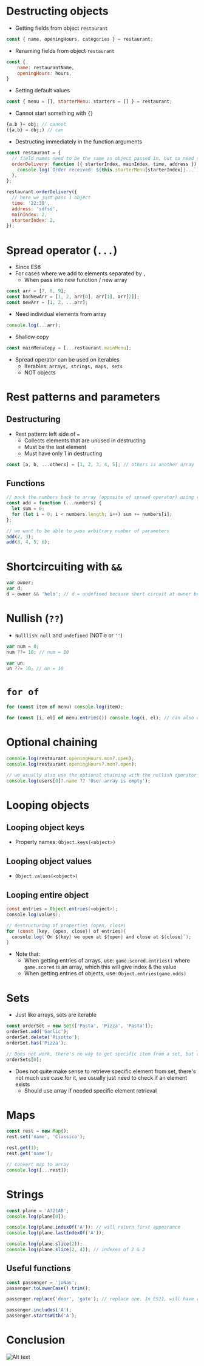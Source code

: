 # Destructing objects

- Getting fields from object `restaurant`

```js
const { name, openingHours, categories } = restaurant;
```

- Renaming fields from object `restaurant`

```js
const {
    name: restaurantName,
    openingHours: hours,
}
```

- Setting default values

```js
const { menu = [], starterMenu: starters = [] } = restaurant;
```

- Cannot start something with `{}`

```js
{a,b }= obj; // cannot
({a,b} = obj;) // can
```

- Destructing immediately in the function arguments

```js
const restaurant = {
  // field names need to be the same as object passed in, but no need same order
  orderDelivery: function ({ starterIndex, mainIndex, time, address }) {
    console.log(`Order received! ${this.starterMenu[starterIndex]}...`);
  },
};

restaurant.orderDelivery({
  // here we just pass 1 object
  time: '22:30',
  address: 'sdfsd',
  mainIndex: 2,
  starterIndex: 2,
});
```

# Spread operator (`...`)

- Since ES6
- For cases where we add to elements separated by `,`
  - When pass into new function / new array

```js
const arr = [7, 8, 9];
const badNewArr = [1, 2, arr[0], arr[1], arr[2]];
const newArr = [1, 2, ...arr];
```

- Need individual elements from array

```js
console.log(...arr);
```

- Shallow copy

```js
const mainMenuCopy = [...restaurant.mainMenu];
```

- Spread operator can be used on iterables
  - Iterables: `arrays, strings, maps, sets`
  - NOT objects

# Rest patterns and parameters

## Destructuring

- Rest pattern: left side of `=`
  - Collects elements that are unused in destructing
  - Must be the last element
  - Must have only 1 in destructing

```js
const [a, b, ...others] = [1, 2, 3, 4, 5]; // others is another array
```

## Functions

```js
// pack the numbers back to array (opposite of spread operator) using rest pattern
const add = function (...numbers) {
  let sum = 0;
  for (let i = 0; i < numbers.length; i++) sum += numbers[i];
};

// we want to be able to pass arbitrary number of parameters
add(2, 3);
add(3, 4, 5, 6);
```

# Shortcircuiting with `&&`

```js
var owner;
var d;
d = owner && 'helo'; // d = undefined because short circuit at owner being null
```

# Nullish (`??`)

- `Nulllish`: `null` and `undefined` (NOT `0` or `''`)

```js
var num = 0;
num ??= 10; // num = 10

var un;
un ??= 10; // un = 10
```

# `for of`

```js
for (const item of menu) console.log(item);

for (const [i, el] of menu.entries()) console.log(i, el); // can also do destructing inside
```

# Optional chaining

```js
console.log(restaurant.openingHours.mon?.open);
console.log(restaurant.openingHours?.mon?.open);

// we usually also use the optional chaining with the nullish operator
console.log(users[0]?.name ?? 'User array is empty');
```

# Looping objects

## Looping object keys

- Property names: `Object.keys(<object>)`

## Looping object values

- `Object.values(<object>)`

## Looping entire object

```java
const entries = Object.entries(<object>);
console.log(values);

// destructuring of properties (open, close)
for (const [key, {open, close}] of entries){
  console.log(`On ${key} we open at ${open} and close at ${close}`);
}
```

- Note that:
  - When getting entries of arrays, use: `game.scored.entries()` where `game.scored` is an array, which this will give index & the value
  - When getting entries of objects, use: `Object.entries(game.odds)`

# Sets

- Just like arrays, sets are iterable

```js
const orderSet = new Set(['Pasta', 'Pizza', 'Pasta']);
orderSet.add('Garlic');
orderSet.delete('Risotto');
orderSet.has('Pizza');

// Does not work, there's no way to get specific item from a set, but can iterate
orderSets[0];
```

- Does not quite make sense to retrieve specific element from set, there's not much use case for it, we usually just need to check if an element exists
  - Should use array if needed specific element retrieval

# Maps

```js
const rest = new Map();
rest.set('name', 'Classico');

rest.get(1);
rest.get('name');

// convert map to array
console.log([...rest]);
```

# Strings

```js
const plane = 'A321AB';
console.log(plane[0]);

console.log(plane.indexOf('A')); // will return first appearance
console.log(plane.lastIndexOf('A'));

console.log(plane.slice(2));
console.log(plane.slice(2, 4)); // indexes of 2 & 3
```

## Useful functions

```js
const passenger = 'joNas';
passenger.toLowerCase().trim();

passenger.replace('door', 'gate'); // replace one. In ES21, will have replaceAll()

passenger.includes('A');
passenger.startsWith('A');
```

# Conclusion

![Alt text](image-10.png)
